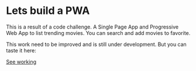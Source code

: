 # Lets build a PWA 

This is a result of a code challenge. A Single Page App and Progressive Web App to list trending movies. You can search and 
add movies to favorite. 

This work need to be improved and is still under development. But you can taste it here:

[See working](https://hot-movies-g.firebaseapp.com)
